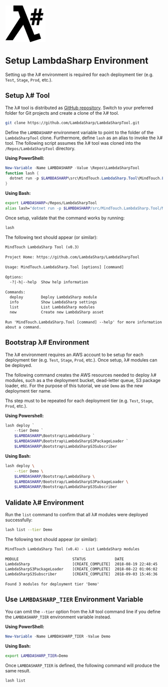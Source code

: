 ![λ#](../Docs/LambdaSharp_v2_small.png)

# Setup LambdaSharp Environment

Setting up the λ# environment is required for each deployment tier (e.g. `Test`, `Stage`, `Prod`, etc.).

## Setup λ# Tool

The λ# tool is distributed as [GitHub repository](https://github.com/LambdaSharp/LambdaSharpTool). Switch to your preferred folder for Git projects and create a clone of the λ# tool.

```bash
git clone https://github.com/LambdaSharp/LambdaSharpTool.git
```

Define the `LAMBDASHARP` environment variable to point to the folder of the `LambdaSharpTool` clone. Furthermore, define `lash` as an alias to invoke the λ# tool. The following script assumes the λ# tool was cloned into the `/Repos/LambdaSharpTool` directory.

__Using PowerShell:__
```powershell
New-Variable -Name LAMBDASHARP -Value \Repos\LambdaSharpTool
function lash {
  dotnet run -p $LAMBDASHARP\src\MindTouch.LambdaSharp.Tool\MindTouch.LambdaSharp.Tool.csproj -- $args
}
```

__Using Bash:__
```bash
export LAMBDASHARP=/Repos/LambdaSharpTool
alias lash="dotnet run -p $LAMBDASHARP/src/MindTouch.LambdaSharp.Tool/MindTouch.LambdaSharp.Tool.csproj --"
```

Once setup, validate that the command works by running:
```bash
lash
```

The following text should appear (or similar):
```
MindTouch LambdaSharp Tool (v0.3)

Project Home: https://github.com/LambdaSharp/LambdaSharpTool

Usage: MindTouch.LambdaSharp.Tool [options] [command]

Options:
  -?|-h|--help  Show help information

Commands:
  deploy        Deploy LambdaSharp module
  info          Show LambdaSharp settings
  list          List LambdaSharp modules
  new           Create new LambdaSharp asset

Run 'MindTouch.LambdaSharp.Tool [command] --help' for more information about a command.
```

## Bootstrap λ# Environment

The λ# environment requires an AWS account to be setup for each deployment tier (e.g. `Test`, `Stage`, `Prod`, etc.). Once setup, λ# modules can be deployed.

The following command creates the AWS resources needed to deploy λ# modules, such as a the deployment bucket, dead-letter queue, S3 package loader, etc. For the purpose of this tutorial, we use `Demo` as the new deployment tier name.

Ths step must to be repeated for each deployment tier (e.g. `Test`, `Stage`, `Prod`, etc.).

__Using Powershell:__
```powershell
lash deploy `
    --tier Demo `
    $LAMBDASHARP\Bootstrap\LambdaSharp `
    $LAMBDASHARP\Bootstrap\LambdaSharpS3PackageLoader `
    $LAMBDASHARP\Bootstrap\LambdaSharpS3Subscriber
```

__Using Bash:__
```bash
lash deploy \
    --tier Demo \
    $LAMBDASHARP/Bootstrap/LambdaSharp \
    $LAMBDASHARP/Bootstrap/LambdaSharpS3PackageLoader \
    $LAMBDASHARP/Bootstrap/LambdaSharpS3Subscriber
```

## Validate λ# Environment

Run the `list` command to confirm that all λ# modules were deployed successfully:

```bash
lash list --tier Demo
```

The following text should appear (or similar):
```
MindTouch LambdaSharp Tool (v0.4) - List LambdaSharp modules

MODULE                        STATUS             DATE
LambdaSharp                   [CREATE_COMPLETE]  2018-08-19 22:48:45
LambdaSharpS3PackageLoader    [CREATE_COMPLETE]  2018-08-22 01:06:02
LambdaSharpS3Subscriber       [CREATE_COMPLETE]  2018-09-03 15:46:36

Found 3 modules for deployment tier 'Demo'
```
## Use `LAMBDASHARP_TIER` Environment Variable

You can omit the `--tier` option from the λ# tool command line if you define the `LAMBDASHARP_TIER` environment variable instead.

__Using PowerShell:__
```powershell
New-Variable -Name LAMBDASHARP_TIER -Value Demo
```

__Using Bash:__
```bash
export LAMBDASHARP_TIER=Demo
```

Once `LAMBDASHARP_TIER` is defined, the following command will produce the same result.
```bash
lash list
```
